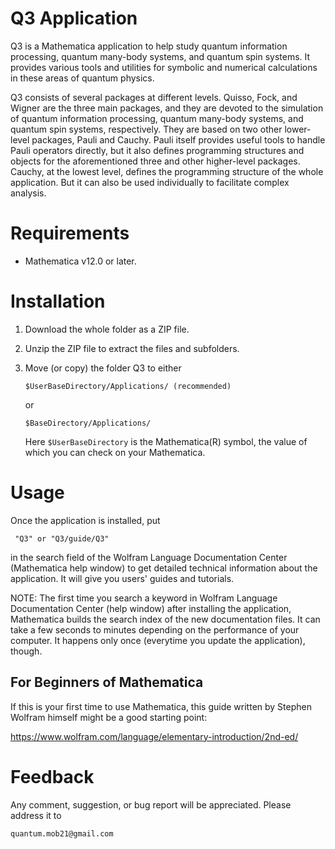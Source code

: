 # Q3 Application

Q3 is a Mathematica application to help study quantum information processing, quantum many-body systems, and quantum spin systems. It provides various tools and utilities for symbolic and numerical calculations in these areas of quantum physics.

Q3 consists of several packages at different levels. Quisso, Fock, and Wigner are the three main packages, and they are devoted to the simulation of quantum information processing, quantum many-body systems, and quantum spin systems, respectively. They are based on two other lower-level packages, Pauli and Cauchy. Pauli itself provides useful tools to handle Pauli operators directly, but it also defines programming structures and objects for the aforementioned three and other higher-level packages. Cauchy, at the lowest level, defines the programming structure of the whole application. But it can also be used individually to facilitate complex analysis.


# Requirements

- Mathematica v12.0 or later.


# Installation

1. Download the whole folder as a ZIP file.

2. Unzip the ZIP file to extract the files and subfolders.

3. Move (or copy) the folder Q3 to either

   ```
   $UserBaseDirectory/Applications/ (recommended)
   ```

   or
   
   ```
   $BaseDirectory/Applications/
   ```

   Here `$UserBaseDirectory` is the Mathematica(R) symbol, the value of which you can check on your Mathematica.


# Usage

Once the application is installed, put

     "Q3" or "Q3/guide/Q3"

in the search field of the Wolfram Language Documentation Center (Mathematica help window) to get detailed technical information about the application. It will give you users' guides and tutorials.

NOTE: The first time you search a keyword in Wolfram Language Documentation Center (help window) after installing the application, Mathematica builds the search index of the new documentation files. It can take a few seconds to minutes depending on the performance of your computer. It happens only once (everytime you update the application), though.

## For Beginners of Mathematica

If this is your first time to use Mathematica, this guide written by Stephen Wolfram himself might be a good starting point:

   https://www.wolfram.com/language/elementary-introduction/2nd-ed/

# Feedback

Any comment, suggestion, or bug report will be appreciated. Please address it to

    quantum.mob21@gmail.com

